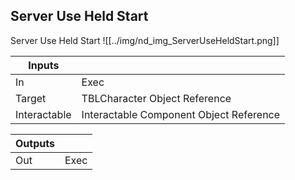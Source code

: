 ## Server Use Held Start
Server Use Held Start
![[../img/nd_img_ServerUseHeldStart.png]]

|Inputs||
|--|--|
| In | Exec |
| Target | TBLCharacter Object Reference |
| Interactable | Interactable Component Object Reference |

|Outputs||
|--|--|
| Out | Exec |
